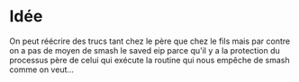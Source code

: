 # Idée

On peut réécrire des trucs tant chez le père que chez le fils mais par contre on a pas de moyen de smash le saved eip parce qu'il y a la protection du processus père de celui qui exécute la routine qui nous empêche de smash comme on veut...